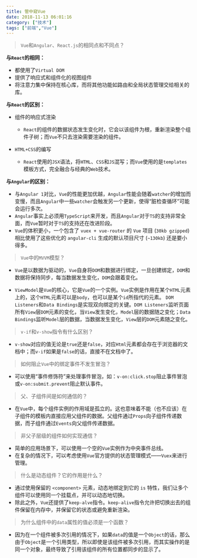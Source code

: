 ```yaml
---
title: 管中窥Vue
date: 2018-11-13 06:01:16
category: ["技术"]
tags: ["前端","Vue"]
---
```


> `Vue`和`Angular`、`React.js`的相同点和不同点？

<!--more-->

**与`React`的相同：**

- 都使用了`Virtual DOM`
- 提供了响应式和组件化的视图组件
- 将注意力集中保持在核心库，而将其他功能如路由和全局状态管理交给相关的库。

**与`React`的区别：**

- 组件的响应式渲染
    - `React`的组件的数据状态发生变化时，它会以该组件为根，重新渲染整个组件子树；而`Vue`不只去渲染需要渲染的组件。

- `HTML+CSS`的编写
    - `React`使用的`JSX`语法，将`HTML`、`CSS`和`JS`混写；而`Vue`使用的是`templates`模板方式，完全融合与经典的`Web`技术。

**与`Angular`的区别：**
    
- 与`Angular 1`对比，`Vue`的性能更加优越，`Angular`性能会随着`watcher`的增加而变慢，而且`Angular`中一些`watcher`会触发另一个更新，使得“脏检查循环”可能会运行多次。
- `Angular`事实上必须用`TypeScript`来开发，而且`Angular`对于`TS`的支持非常全面，而`Vue`暂时对于`TS`的支持还在改进阶段。
- `Vue`的体积更小，一个包含了 `vuex + vue-router` 的 `Vue` 项目 (`30kb gzipped`) 相比使用了这些优化的 `angular-cli` 生成的默认项目尺寸 (`~130kb`) 还是要小得多。

> `Vue`中的`MVVM`模型？

- `Vue`是以数据为驱动的，`Vue`自身将`DOM`和数据进行绑定，一旦创建绑定，`DOM`和数据将保持同步，每当数据发生变化，`DOM`会跟着变化。

- `ViewModel`是`Vue`的核心，它是`Vue`的一个实例。`Vue`实例是作用在某个`HTML`元素上的，这个`HTML`元素可以是`body`，也可以是某个`id`所指代的元素。 `DOM Listeners`和`Data Bindings`是实现双向绑定的关键。`DOM Listeners`监听页面所有`View`层`DOM`元素的变化，当`View`发生变化，`Model`层的数据随之变化；`Data Bindings`监听`Model`层的数据，当数据发生变化，`View`层的`DOM`元素随之变化。

> `v-if`和`v-show`指令有什么区别？

- `v-show`对应的值无论是`true`还是`false`，对应`Html`元素都会存在于浏览器的文档中；而`v-if`如果是`false`的话，直接不在文档中了。

> 如何阻止`Vue`中的绑定事件不发生冒泡？

- 可以使用“事件修饰符”来处理事件冒泡，如：`v-on:click.stop`阻止事件冒泡或`v-on:submit.prevent`阻止默认事件。

> 父、子组件间是如何通信的？

- 在`Vue`中，每个组件实例的作用域是孤立的。这也意味着不能（也不应该）在子组件的模板内直接应用父组件的数据。父组件通过`Props`向子组件传递数据，而子组件通过`Events`向父组件传递数据。

> 非父子层级的组件如何实现通信？

- 简单的应用场景下，可以使用一个空的`Vue`实例作为中央事件总线。
- 在复杂的情况下，可以考虑使用`Vue`官方提供的状态管理模式——`Vuex`来进行管理。

> 什么是动态组件？它的作用是什么？

- 通过使用保留的 `<component>` 元素，动态地绑定到它的 `is` 特性，我们让多个组件可以使用同一个挂载点，并可以动态地切换。
- 除此之外，`Vue`还提供了`keep-alve`指令。`keep-alive`指令允许把切换出去的组件保留在内存中，并保留它的状态或避免重新渲染。

> 为什么组件中的`data`属性的值必须是一个函数？

- 因为在一个组件被多次引用的情况下，如果`data`的值是一个`Object`的话，那么由于`Object`是一个引用类型，所以即使是该组件被多次引用，而其实操作的是同一个对象，最终导致了引用该组件的所有位置都同步的显示了。



